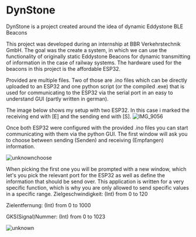 # DynStone
DynStone is a project created around the idea of dynamic Eddystone BLE Beacons

This project was developed during an internship at BBR Verkehrstechnik GmbH. The goal was the create a system, in which we can use the functionality of originally static Eddystone Beacons for dynamic transmitting of information in the case of railway systems. The hardware used for the beacons in this project is the affordable ESP32.  

Provided are multiple files. Two of those are .ino files which can be directly uploaded to an ESP32 and one python script (or the compiled .exe) that is used for communicating to the ESP32 via the serial port in an easy to understand GUI (partly written in german).

The image below shows my setup with two ESP32. In this case i marked the receiving end with [E] and the sending end with [S].
![IMG_9056](https://user-images.githubusercontent.com/97415279/167385777-ca7d9648-0d2d-475d-bc3a-cab13ee58706.jpg)

Once both ESP32 were configured with the provided .ino files you can start communicating with them via the python GUI.
The first window will ask you to choose between sending (Senden) and receiving (Empfangen) information.

![unknownchoose](https://user-images.githubusercontent.com/97415279/167387829-ada9340b-13f7-4980-809f-1886ee295b83.png)

When picking the first one you will be prompted with a new window, which let's you pick the relevant port for the ESP32 as well as define the information that should be send over. This application is written for a very specific function, which is why you are only allowed to send specific values in a specific range. 
Zielgeschwindigkeit:  (Int) from 0 to 120

Zielentfernung:       (Int) from 0 to 1000

GKS(Signal)Nummer:    (Int) from 0 to 1023

![unknown](https://user-images.githubusercontent.com/97415279/167387963-275c86b9-d724-4136-a670-9e60f4c5d334.png)
